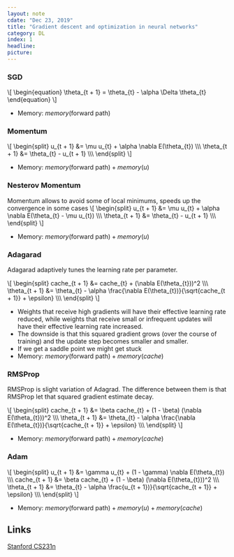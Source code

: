 ```yaml
---
layout: note
cdate: "Dec 23, 2019"
title: "Gradient descent and optimization in neural networks"
category: DL
index: 1
headline: 
picture: 
---
```

### SGD
\\[
\begin{equation}
\theta_{t + 1} = \theta_{t} - \alpha \Delta \theta_{t}
\end{equation}
\\]

- Memory: $memory(\text{forward path})$
  
### Momentum
\\[
\begin{split}
u_{t + 1} &= \mu u_{t} +  \alpha \nabla E(\theta_{t}) \\\\\\
\theta_{t + 1} &= \theta_{t} - u_{t + 1} \\\\\\
\end{split}
\\]

- Memory: $memory(\text{forward path}) + memory(u)$
  
### Nesterov Momentum
Momentum allows to avoid some of local minimums, speeds up the convergence in some cases
\\[
\begin{split}
u_{t + 1} &= \mu u_{t} +  \alpha \nabla E(\theta_{t} - \mu u_{t}) \\\\\\
\theta_{t + 1} &= \theta_{t} - u_{t + 1} \\\\\\
\end{split}
\\]

- Memory: $memory(\text{forward path}) + memory(u)$
 
### Adagarad
Adagarad adaptively tunes the learning rate per parameter.

\\[
\begin{split}
cache_{t + 1} &= cache_{t} +  (\nabla E(\theta_{t}))^2 \\\\\\
\theta_{t + 1} &= \theta_{t} - \alpha \frac{\nabla E(\theta_{t})}{\sqrt{cache_{t + 1}} + \epsilon} \\\\\\
\end{split}
\\]

- Weights that receive high gradients will have their effective learning rate reduced,
  while weights that receive small or infrequent updates will have their effective learning rate increased. 
- The downside is that this squared gradient grows (over the course of training) and the update step becomes smaller and smaller.
- If we get a saddle point we might get stuck
- Memory: $memory(\text{forward path}) + memory(cache)$
  
### RMSProp
RMSProp is slight variation of Adagrad.
The difference between them is that RMSProp let that squared gradient estimate decay.

\\[
\begin{split}
cache_{t + 1} &= \beta cache_{t} + (1 - \beta) (\nabla E(\theta_{t}))^2 \\\\\\
\theta_{t + 1} &= \theta_{t} - \alpha \frac{\nabla E(\theta_{t})}{\sqrt{cache_{t + 1}} + \epsilon} \\\\\\
\end{split}
\\]

- Memory: $memory(\text{forward path}) + memory(cache)$

### Adam

\\[
\begin{split}
u_{t + 1} &= \gamma u_{t} +  (1 - \gamma) \nabla E(\theta_{t}) \\\\\\
cache_{t + 1} &= \beta cache_{t} + (1 - \beta) (\nabla E(\theta_{t}))^2 \\\\\\
\theta_{t + 1} &= \theta_{t} - \alpha \frac{u_{t + 1})}{\sqrt{cache_{t + 1}} + \epsilon} \\\\\\
\end{split}
\\]

- Memory: $memory(\text{forward path}) + memory(u) + memory(cache)$


## Links

[Stanford CS231n](https://cs231n.github.io/neural-networks-3/)
